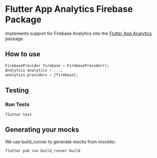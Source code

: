 # Flutter App Analytics Firebase Package

Implements support for Firebase Analytics into the [Flutter App Analytics](https://github.com/uptech/flutter_app_analytics) package.

## How to use
```dart
FirebaseProvider firebase = FirebaseProvider();
Analytics analytics = ...;
analytics.providers = [firebase];
```

## Testing

### Run Tests

```
flutter test
```

## Generating your mocks

We use build_runner to generate mocks from mockito:

```
flutter pub run build_runner build
```
